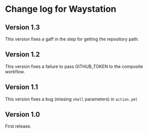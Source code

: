 # Change log for Waystation

## Version 1.3

This version fixes a gaff in the step for getting the repository path.


## Version 1.2

This version fixes a failure to pass GITHUB_TOKEN to the composite workflow.


## Version 1.1

This version fixes a bug (missing `shell` parameters) in `action.yml`


## Version 1.0

First release.
